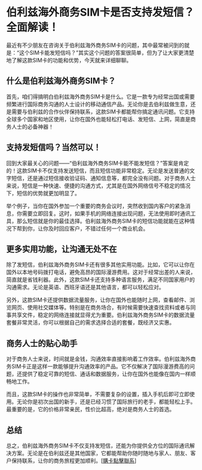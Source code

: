 # 伯利兹海外商务SIM卡是否支持发短信？全面解读！

最近有不少朋友在咨询关于伯利兹海外商务SIM卡的问题，其中最常被问到的就是：“这个SIM卡能发短信吗？”其实这个问题的答案很简单，但为了让大家更清楚地了解这款SIM卡的功能和优势，今天就来详细聊聊。

## 什么是伯利兹海外商务SIM卡？

首先，咱们得搞明白伯利兹海外商务SIM卡是什么。它是一款专为经常出国或需要频繁进行国际商务沟通的人士设计的移动通信产品。无论你是去伯利兹做生意，还是需要与伯利兹的合作伙伴保持联系，这款SIM卡都能帮你搞定通讯问题。它支持全球多个国家和地区使用，让你在国外也能轻松打电话、发短信、上网，简直是商务人士的必备神器！

## 支持发短信吗？当然可以！

回到大家最关心的问题——“伯利兹海外商务SIM卡能不能发短信？”答案是肯定的！这款SIM卡不仅支持发送短信，而且短信功能非常稳定。无论是发送普通的文字短信，还是通过短信接收验证码、通知信息等，都完全没有问题。对于商务人士来说，短信是一种快速、便捷的沟通方式，尤其是在国外网络信号不稳定的情况下，短信的优势就更加明显了。

举个例子，当你在国外参加一个重要的商务会议时，突然收到国内客户的紧急消息，你需要立即回复。这时，如果手机的网络连接出现问题，无法使用即时通讯工具，那么短信就是你的最佳选择。伯利兹海外商务SIM卡的短信功能就能在这种情况下帮到你，让你及时回应客户，不错过任何一个商业机会。

## 更多实用功能，让沟通无处不在

除了发短信，伯利兹海外商务SIM卡还有很多其他实用功能。比如，它可以让你在国外以本地号码拨打电话，避免高昂的国际漫游费用。这对于经常出差的人来说，简直就是省钱利器。此外，这款SIM卡还支持多种语言服务，满足不同国家用户的沟通需求。无论是英语、西班牙语还是其他语言，都可以轻松应对。

另外，这款SIM卡还提供数据流量服务，让你在国外也能随时上网，查看邮件、浏览网页、使用社交媒体等。特别是在商务场合，有时候需要快速查找资料或者与同事共享文件，稳定的网络连接就显得尤为重要。伯利兹海外商务SIM卡的数据流量套餐非常灵活，你可以根据自己的需求选择合适的套餐，既经济又实惠。

## 商务人士的贴心助手

对于商务人士来说，时间就是金钱，沟通效率直接影响着工作效率。伯利兹海外商务SIM卡正是这样一款能够提升沟通效率的产品。它不仅解决了国际漫游费高的问题，还提供了稳定可靠的短信、通话和数据服务，让你在国外也能像在国内一样顺畅地工作。

而且，这款SIM卡的操作也非常简单，不需要复杂的设置，插入手机后即可立即使用。无论你是初次出国的新手，还是已经习惯了国际旅行的老手，都能轻松上手。最重要的是，它的价格非常亲民，性价比超高，绝对是商务人士的首选。

## 总结

总之，伯利兹海外商务SIM卡不仅支持发短信，还能为你提供全方位的国际通讯解决方案。无论是在伯利兹还是其他国家，它都能帮助你随时随地与家人、朋友、客户保持联系，让你的商务旅程更加顺利。[[購卡點擊聯系](https://t.me/s/esim1088)]